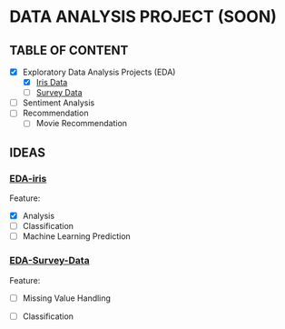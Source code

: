 # DATA ANALYSIS PROJECT (SOON)

## TABLE OF CONTENT

- [X] Exploratory Data Analysis Projects (EDA)
	- [X] [Iris Data](#EDA-iris)
	- [ ] [Survey Data](#EDA-Survey-Data)
- [ ] Sentiment Analysis
- [ ] Recommendation
	- [ ] Movie Recommendation

## IDEAS


### [EDA-iris](https://github.com/okkymabruri/data-analysis-projects/EDA-iris)
Feature:
- [X] Analysis
- [ ] Classification
- [ ] Machine Learning Prediction

### [EDA-Survey-Data](https://github.com/okkymabruri/data-analysis-projects/EDA-survey-age-interest)
Feature:
- [ ] Missing Value Handling
- [ ] Classification


